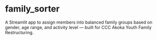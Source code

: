 # family_sorter
A Streamlit app to assign members into balanced family groups based on gender, age range, and activity level — built for CCC Akoka Youth Family Restructuring.
